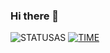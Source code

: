 ### Hi there 👋

![STATUSAS](https://github-readme-stats.vercel.app/api/top-langs/?username=mh752&show_icons=true&theme=synthwave)
[![TIME](https://github-readme-stats.vercel.app/api/wakatime?username=mh752)](https://github.com/anuraghazra/github-readme-stats)


